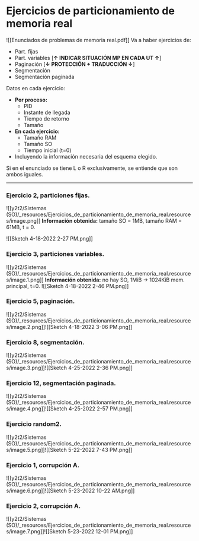 

# Ejercicios de particionamiento de memoria real

![[Enunciados de problemas de memoria real.pdf]]
Va a haber ejercicios de:

* Part. fijas
* Part. variables [**↑ INDICAR SITUACIÓN MP EN CADA UT ↑**]
* Paginación [**↓ PROTECCIÓN + TRADUCCIÓN ↓**]
* Segmentación
* Segmentación paginada


Datos en cada ejercicio:

* **Por proceso:**
  * PID
  * Instante de llegada
  * Tiempo de retorno
  * Tamaño
* **En cada ejercicio:**
  * Tamaño RAM
  * Tamaño SO
  * Tiempo inicial (t=0)
* Incluyendo la información necesaria del esquema elegido.

Si en el enunciado se tiene L o R exclusivamente, se entiende que son ambos iguales.

* * *



### Ejercicio 2, particiones fijas.

![[y2t2/Sistemas (SO)/_resources/Ejercicios_de_particionamiento_de_memoria_real.resources/image.png]]
**Información obtenida:** tamaño SO = 1MB, tamaño RAM = 61MB, t = 0.

![[Sketch 4-18-2022 2-27 PM.png]]


### Ejercicio 3, particiones variables.

![[y2t2/Sistemas (SO)/_resources/Ejercicios_de_particionamiento_de_memoria_real.resources/image.1.png]]
**Información obtenida:** no hay SO, 1MiB → 1024KiB mem. principal, t=0.
![[Sketch 4-18-2022 2-46 PM.png]]


### Ejercicio 5, paginación.

![[y2t2/Sistemas (SO)/_resources/Ejercicios_de_particionamiento_de_memoria_real.resources/image.2.png]]![[Sketch 4-18-2022 3-06 PM.png]]


### Ejercicio 8, segmentación.

![[y2t2/Sistemas (SO)/_resources/Ejercicios_de_particionamiento_de_memoria_real.resources/image.3.png]]![[Sketch 4-25-2022 2-36 PM.png]]


### Ejercicio 12, segmentación paginada.

![[y2t2/Sistemas (SO)/_resources/Ejercicios_de_particionamiento_de_memoria_real.resources/image.4.png]]![[Sketch 4-25-2022 2-57 PM.png]]


### Ejercicio random2.

![[y2t2/Sistemas (SO)/_resources/Ejercicios_de_particionamiento_de_memoria_real.resources/image.5.png]]![[Sketch 5-22-2022 7-43 PM.png]]

### Ejercicio 1, corrupción A.

![[y2t2/Sistemas (SO)/_resources/Ejercicios_de_particionamiento_de_memoria_real.resources/image.6.png]]![[Sketch 5-23-2022 10-22 AM.png]]

### Ejercicio 2, corrupción A.

![[y2t2/Sistemas (SO)/_resources/Ejercicios_de_particionamiento_de_memoria_real.resources/image.7.png]]![[Sketch 5-23-2022 12-01 PM.png]]
